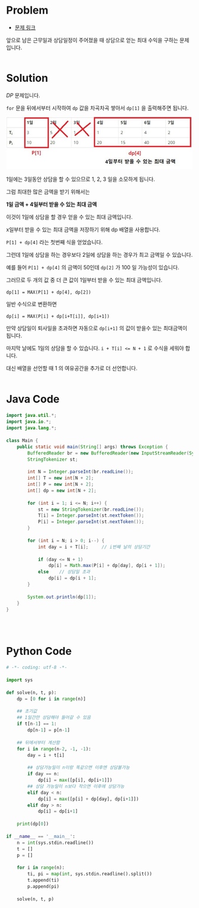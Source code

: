 # Problem
- [문제 링크](https://www.acmicpc.net/problem/14501)

앞으로 남은 근무일과 상담일정이 주어졌을 때 상담으로 얻는 최대 수익을 구하는 문제입니다.
<br>
<br>

# Solution
*DP* 문제입니다.

`for` 문을 뒤에서부터 시작하여 `dp` 값을 차곡차곡 쌓아서 `dp[1]` 을 출력해주면 됩니다.

![example](./image/boj_14501.png)

1일에는 3일동안 상담을 할 수 있으므로 1, 2, 3 일을 소모하게 됩니다.

그럼 최대한 많은 금액을 받기 위해서는

**1일 금액 + 4일부터 받을 수 있는 최대 금액**

이것이 1일에 상담을 할 경우 얻을 수 있는 최대 금액입니다.

x일부터 받을 수 있는 최대 금액을 저장하기 위해 dp 배열을 사용합니다.

`P[1] + dp[4]` 라는 첫번째 식을 얻었습니다.

그런데 1일에 상담을 하는 경우보다 2일에 상담을 하는 경우가 최고 금액일 수 있습니다.

예를 들어 `P[1] + dp[4]` 의 금액이 50인데 `dp[2]` 가 100 일 가능성이 있습니다.

그러므로 두 개의 값 중 더 큰 값이 1일부터 받을 수 있는 최대 금액입니다.

`dp[1] = MAX(P[1] + dp[4], dp[2])`

일반 수식으로 변환하면

`dp[i] = MAX(P[i] + dp[i+T[i]], dp[i+1])`

만약 상담일이 퇴사일을 초과하면 자동으로 `dp[i+1]` 의 값이 받을수 있는 최대금액이 됩니다.

마지막 날에도 1일의 상담을 할 수 있습니다. `i + T[i] <= N + 1` 로 수식을 세워야 합니다.

대신 배열을 선언할 때 1 의 여유공간을 추가로 더 선언합니다.
<br>
<br>

# Java Code
```java
import java.util.*;
import java.io.*;
import java.lang.*;

class Main {
    public static void main(String[] args) throws Exception {
        BufferedReader br = new BufferedReader(new InputStreamReader(System.in));
        StringTokenizer st;

        int N = Integer.parseInt(br.readLine());
        int[] T = new int[N + 2];
        int[] P = new int[N + 2];
        int[] dp = new int[N + 2];

        for (int i = 1; i <= N; i++) {
            st = new StringTokenizer(br.readLine());
            T[i] = Integer.parseInt(st.nextToken());
            P[i] = Integer.parseInt(st.nextToken());
        }

        for (int i = N; i > 0; i--) {
            int day = i + T[i];     // i번째 날의 상담기간

            if (day <= N + 1)
                dp[i] = Math.max(P[i] + dp[day], dp[i + 1]);
            else    // 상담일 초과
                dp[i] = dp[i + 1];
        }

        System.out.println(dp[1]);
    }
}
```
<br>
<br>

# Python Code
```python
# -*- coding: utf-8 -*-
 
import sys
 
def solve(n, t, p):
    dp = [0 for i in range(n)]
    
    ## 초기값
    ## 1일간만 상담해야 들어갈 수 있음
    if t[n-1] == 1:
        dp[n-1] = p[n-1]
 
    ## 뒤에서부터 계산함
    for i in range(n-2, -1, -1):
        day = i + t[i]
 
        ## 상담가능일이 n이랑 똑같으면 이후엔 상담불가능
        if day == n:
            dp[i] = max([p[i], dp[i+1]])
        ## 상담 가능일이 n보다 작으면 이후에 상담가능
        elif day < n:
            dp[i] = max([p[i] + dp[day], dp[i+1]])
        elif day > n:
            dp[i] = dp[i+1]
 
    print(dp[0])
 
if __name__ == '__main__':
    n = int(sys.stdin.readline())
    t = []
    p = []
 
    for i in range(n):
        ti, pi = map(int, sys.stdin.readline().split())
        t.append(ti)
        p.append(pi)
 
    solve(n, t, p)
```